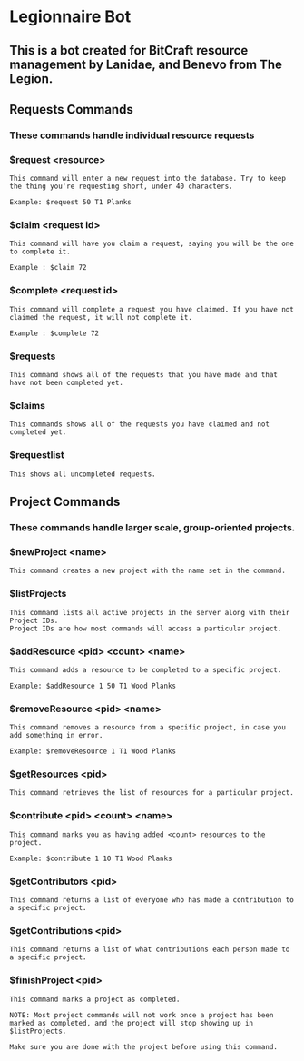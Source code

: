 # Legionnaire Bot

## This is a bot created for BitCraft resource management by Lanidae, and Benevo from The Legion.


## Requests Commands

### These commands handle individual resource requests

### $request \<resource\>

	This command will enter a new request into the database. Try to keep the thing you're requesting short, under 40 characters.

	Example: $request 50 T1 Planks

### $claim \<request id\>

	This command will have you claim a request, saying you will be the one to complete it.

	Example : $claim 72

### $complete \<request id\>

	This command will complete a request you have claimed. If you have not claimed the request, it will not complete it.

	Example : $complete 72

### $requests

	This command shows all of the requests that you have made and that have not been completed yet.

### $claims

	This commands shows all of the requests you have claimed and not completed yet.

### $requestlist

	This shows all uncompleted requests.


## Project Commands

### These commands handle larger scale, group-oriented projects.

### $newProject \<name\>

	This command creates a new project with the name set in the command.

### $listProjects

	This command lists all active projects in the server along with their Project IDs.
	Project IDs are how most commands will access a particular project.

### $addResource \<pid\> \<count\> \<name\>

	This command adds a resource to be completed to a specific project.

	Example: $addResource 1 50 T1 Wood Planks

### $removeResource \<pid\> \<name\>

	This command removes a resource from a specific project, in case you add something in error.

	Example: $removeResource 1 T1 Wood Planks

### $getResources \<pid\>

	This command retrieves the list of resources for a particular project.

### $contribute \<pid\> \<count\> \<name\>

	This command marks you as having added <count> resources to the project.

	Example: $contribute 1 10 T1 Wood Planks

### $getContributors \<pid\>

	This command returns a list of everyone who has made a contribution to a specific project.

### $getContributions \<pid\>

	This command returns a list of what contributions each person made to a specific project.

### $finishProject \<pid\>

	This command marks a project as completed.

	NOTE: Most project commands will not work once a project has been marked as completed, and the project will stop showing up in $listProjects.

	Make sure you are done with the project before using this command.
